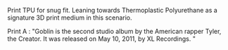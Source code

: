 Print TPU for snug fit. Leaning towards Thermoplastic Polyurethane as a signature 3D print medium in this scenario.

Print A : "Goblin is the second studio album by the American rapper Tyler, the Creator. It was released on May 10, 2011, by XL Recordings. "
